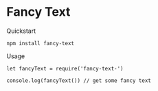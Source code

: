 # Fancy Text

Quickstart

```
npm install fancy-text
```

Usage

```
let fancyText = require('fancy-text-')

console.log(fancyText()) // get some fancy text
